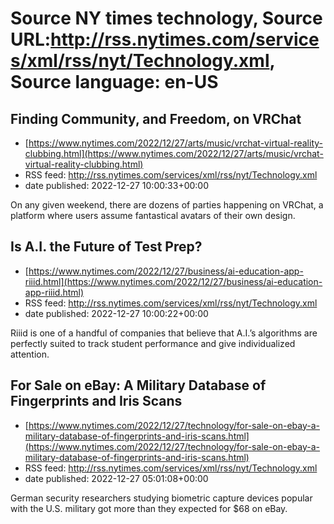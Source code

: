 # Source NY times technology, Source URL:http://rss.nytimes.com/services/xml/rss/nyt/Technology.xml, Source language: en-US

## Finding Community, and Freedom, on VRChat
 - [https://www.nytimes.com/2022/12/27/arts/music/vrchat-virtual-reality-clubbing.html](https://www.nytimes.com/2022/12/27/arts/music/vrchat-virtual-reality-clubbing.html)
 - RSS feed: http://rss.nytimes.com/services/xml/rss/nyt/Technology.xml
 - date published: 2022-12-27 10:00:33+00:00

On any given weekend, there are dozens of parties happening on VRChat, a platform where users assume fantastical avatars of their own design.

## Is A.I. the Future of Test Prep?
 - [https://www.nytimes.com/2022/12/27/business/ai-education-app-riiid.html](https://www.nytimes.com/2022/12/27/business/ai-education-app-riiid.html)
 - RSS feed: http://rss.nytimes.com/services/xml/rss/nyt/Technology.xml
 - date published: 2022-12-27 10:00:22+00:00

Riiid is one of a handful of companies that believe that A.I.’s algorithms are perfectly suited to track student performance and give individualized attention.

## For Sale on eBay: A Military Database of Fingerprints and Iris Scans
 - [https://www.nytimes.com/2022/12/27/technology/for-sale-on-ebay-a-military-database-of-fingerprints-and-iris-scans.html](https://www.nytimes.com/2022/12/27/technology/for-sale-on-ebay-a-military-database-of-fingerprints-and-iris-scans.html)
 - RSS feed: http://rss.nytimes.com/services/xml/rss/nyt/Technology.xml
 - date published: 2022-12-27 05:01:08+00:00

German security researchers studying biometric capture devices popular with the U.S. military got more than they expected for $68 on eBay.
